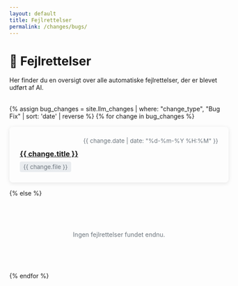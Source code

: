 ```yaml
---
layout: default
title: Fejlrettelser
permalink: /changes/bugs/
---
```


# 🐛 Fejlrettelser

Her finder du en oversigt over alle automatiske fejlrettelser, der er blevet udført af AI.

<div class="changes-list">
  {% assign bug_changes = site.llm_changes | where: "change_type", "Bug Fix" | sort: 'date' | reverse %}
  {% for change in bug_changes %}
    <div class="change-item">
      <div class="change-header">
        <span class="change-date">{{ change.date | date: "%d-%m-%Y %H:%M" }}</span>
      </div>
      <h3 class="change-title">
        <a href="{{ change.url | relative_url }}">{{ change.title }}</a>
      </h3>
      <div class="change-meta">
        <span class="change-file">{{ change.file }}</span>
      </div>
    </div>
  {% else %}
    <div class="empty-state">
      <p>Ingen fejlrettelser fundet endnu.</p>
    </div>
  {% endfor %}
</div>

<style>
.changes-list {
  display: grid;
  grid-template-columns: 1fr;
  gap: 1rem;
  margin-top: 2rem;
}

.change-item {
  background: var(--light-bg);
  border-radius: 8px;
  padding: 1.5rem;
  box-shadow: 0 2px 10px rgba(0, 0, 0, 0.1);
  transition: transform 0.3s ease;
}

.change-item:hover {
  transform: translateY(-3px);
}

.change-header {
  display: flex;
  justify-content: flex-end;
  margin-bottom: 0.75rem;
}

.change-date {
  font-size: 0.85rem;
  color: #6c757d;
}

.change-title {
  margin: 0.5rem 0;
}

.change-meta {
  font-size: 0.85rem;
  color: #6c757d;
}

.change-file {
  background: #e9ecef;
  padding: 0.25rem 0.5rem;
  border-radius: 4px;
  display: inline-block;
}

.empty-state {
  background: var(--light-bg);
  border-radius: 8px;
  padding: 3rem;
  text-align: center;
  color: #6c757d;
}
</style> 
